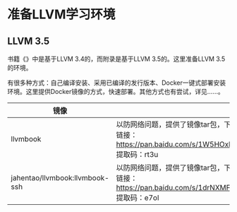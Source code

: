 # 准备LLVM学习环境

## LLVM 3.5

书籍《》中是基于LLVM 3.4的，而附录是基于LLVM 3.5的。这里准备LLVM 3.5的环境。

有很多种方式：自己编译安装、采用已编译的发行版本、Docker一键式部署安装环境。这里提供Docker镜像的方式，快速部署。其他方式也有尝试，详见……。

| 镜像                           |                                                              |
| ------------------------------ | ------------------------------------------------------------ |
| llvmbook                       | 以防网络问题，提供了镜像tar包，下载导入即可：<br/>链接：https://pan.baidu.com/s/1W5HOxkMC5S9b6kB7mrV1Lw <br/>提取码：rt3u |
| jahentao/llvmbook:llvmbook-ssh | 以防网络问题，提供了镜像tar包，下载导入即可：<br>链接：https://pan.baidu.com/s/1drNXMFa_7v4XD_JsiNoRVA <br/>提取码：e7ol |

